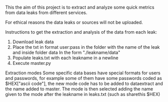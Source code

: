 This the aim of this project is to extract and analyze some quick metrics from data leaks from different services.

For ethical reasons the data leaks or sources will not be uploaded.

Instructions to get the extraction and analysis of the data from each leak:

1. Download leak data
2. Place the txt in format user:pass in the folder with the name of the leak and inside folder data
    In the form "./leakname/data"
3. Populate leaks.txt with each leakname in a newline
4. Execute master.py

Extraction modes
    Some specific data bases have special formats for users and passwords, for example some of them have some passwords coded as $HEX["ascii code"], the new mode code has to be added to dataextract and the name added to master. The mode is then selected adding the name given to the mode after the leakname in leaks.txt (such as sharethis $HEX) 
